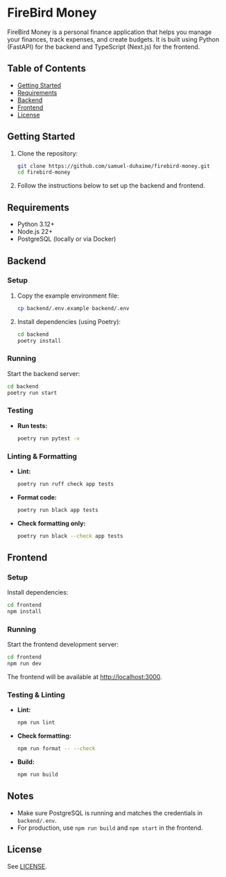 # FireBird Money

FireBird Money is a personal finance application that helps you manage your finances, track expenses, and create budgets. It is built using Python (FastAPI) for the backend and TypeScript (Next.js) for the frontend.

## Table of Contents

- [Getting Started](#getting-started)
- [Requirements](#requirements)
- [Backend](#backend)
- [Frontend](#frontend)
- [License](#license)

## Getting Started

1. Clone the repository:
   ```bash
   git clone https://github.com/samuel-duhaime/firebird-money.git
   cd firebird-money
   ```
2. Follow the instructions below to set up the backend and frontend.

## Requirements

- Python 3.12+
- Node.js 22+
- PostgreSQL (locally or via Docker)

## Backend

### Setup

1. Copy the example environment file:
   ```bash
   cp backend/.env.example backend/.env
   ```
2. Install dependencies (using Poetry):
   ```bash
   cd backend
   poetry install
   ```

### Running

Start the backend server:

```bash
cd backend
poetry run start
```

### Testing

- **Run tests:**
  ```bash
  poetry run pytest -v
  ```

### Linting & Formatting

- **Lint:**
  ```bash
  poetry run ruff check app tests
  ```
- **Format code:**
  ```bash
  poetry run black app tests
  ```
- **Check formatting only:**
  ```bash
  poetry run black --check app tests
  ```

## Frontend

### Setup

Install dependencies:

```bash
cd frontend
npm install
```

### Running

Start the frontend development server:

```bash
cd frontend
npm run dev
```

The frontend will be available at [http://localhost:3000](http://localhost:3000).

### Testing & Linting

- **Lint:**
  ```bash
  npm run lint
  ```
- **Check formatting:**
  ```bash
  npm run format -- --check
  ```
- **Build:**
  ```bash
  npm run build
  ```

## Notes

- Make sure PostgreSQL is running and matches the credentials in `backend/.env`.
- For production, use `npm run build` and `npm start` in the frontend.

## License

See [LICENSE](LICENSE).
